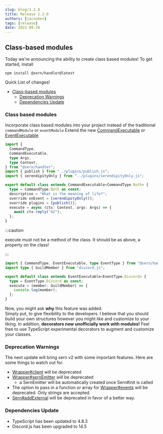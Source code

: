 ```yaml
---
slug: blog/1.2.0
title: Release 1.2.0
authors: [jacoobes]
tags: [release]
date: 2022-09-28
---
```


## Class-based modules

Today we're announcing the ability to create class based modules!
To get started, install

```
npm install @sern/handler@latest
```

Quick List of changes!

- [Class-based modules](#class-based-modules-1)
  - [Deprecation Warnings](#deprecation-warnings)
  - [Dependencies Update](#dependencies-update)

### Class based modules

Incorporate class based modules into your project instead of the traditional `commandModule` or `eventModule`
Extend the new [CommandExecutable](docs/api/classes/CommandExecutable) or [EventExecutable](docs/api/classes/EventExecutable)

```ts title="commands/meaning-of-life.ts" {15}
import {
  CommandType,
  CommandExecutable,
  type Args,
  type Context,
} from "@sern/handler";
import { publish } from "../plugins/publish.js";
import { serendipityOnly } from "../plugins/serendipityOnly.js";

export default class extends CommandExecutable<CommandType.Both> {
  type = CommandType.Both as const;
  description = "What is the meaning of life?";
  override onEvent = [serendipityOnly()];
  override plugins = [publish()];
  execute = async (ctx: Context, args: Args) => {
    await ctx.reply("42");
  };
}
```

:::caution

execute must not be a method of the class. It should be as above, a property on the class!

:::

```ts title="events/guildMemberAdd.ts" {6}
import { CommandType, EventExecutable, type EventType } from "@sern/handler";
import type { GuildMember } from "discord.js";

export default class extends EventExecutable<EventType.Discord> {
  type = EventType.Discord as const;
  execute = (member: GuildMember) => {
    console.log(member);
  };
}
```

Now, you might ask **why** this feature was added. <br /> Simply put, to give flexibility to the developers.
I believe that you should build your own structures however you might like and customize to your liking.
In addition, **decorators now unofficially work with modules!**
Feel free to use TypeScript experimental decorators to augment and customize your classes.

### Deprecation Warnings

The next update will bring sern v2 with some important features. Here are some things to watch out for.

- [Wrapper#client](docs/api/interfaces/Wrapper) will be deprecated
- [Wrapper#sernEmitter](docs/api/interfaces/Wrapper) will be deprecated
  - a SernEmitter will be automatically created once Sern#init is called
- The option to pass in a function or array for [Wrapper#events](docs/api/interfaces/Wrapper) will be deprecated. Only strings are accepted.
- [Sern#addExternal](docs/api/classes/SernEmitter) will be deprecated in favor of a better way.

### Dependencies Update

- TypeScript has been updated to 4.8.3
- Discord.js has been upgraded to 14.5
